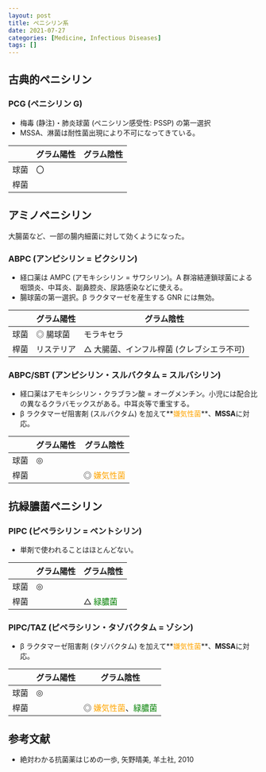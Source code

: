 ```yaml
---
layout: post
title: ペニシリン系
date: 2021-07-27
categories: [Medicine, Infectious Diseases]
tags: []
---
```


## 古典的ペニシリン
### PCG (ペニシリン G)

- 梅毒 (静注)・肺炎球菌 (ペニシリン感受性: PSSP) の第一選択
- MSSA、淋菌は耐性菌出現により不可になってきている。

|      | グラム陽性 | グラム陰性 |
| ---- | ---------- | ---------- |
| 球菌 | 〇         |            |
| 桿菌 |            |            |

## アミノペニシリン
大腸菌など、一部の腸内細菌に対して効くようになった。

### ABPC (アンピシリン = ビクシリン)
- 経口薬は AMPC (アモキシシリン = サワシリン)。A 群溶結連鎖球菌による咽頭炎、中耳炎、副鼻腔炎、尿路感染などに使える。
- 腸球菌の第一選択。β ラクタマーゼを産生する GNR には無効。

|      | グラム陽性 | グラム陰性                                |
| ---- | ---------- | ----------------------------------------- |
| 球菌 | ◎ 腸球菌   | モラキセラ                                |
| 桿菌 | リステリア | △ 大腸菌、インフル桿菌 (クレブシエラ不可) |

### ABPC/SBT (アンピシリン・スルバクタム = スルバシリン)
- 経口薬はアモキシシリン・クラブラン酸 = オーグメンチン。小児には配合比の異なるクラバモックスがある。中耳炎等で重宝する。
- β ラクタマーゼ阻害剤 (スルバクタム) を加えて**<font color="orange">嫌気性菌</font>**、**MSSA**に対応。

|      | グラム陽性 | グラム陰性                             |
| ---- | ---------- | -------------------------------------- |
| 球菌 | ◎          |                                        |
| 桿菌 |            | ◎ <font color="orange">嫌気性菌</font> |

## 抗緑膿菌ペニシリン
### PIPC (ピペラシリン = ペントシリン)

- 単剤で使われることはほとんどない。

|      | グラム陽性 | グラム陰性                          |
| ---- | ---------- | ----------------------------------- |
| 球菌 | ◎          |                                     |
| 桿菌 |            | △ <font color="green">緑膿菌</font> |

### PIPC/TAZ (ピペラシリン・タゾバクタム = ゾシン)

- β ラクタマーゼ阻害剤 (タゾバクタム) を加えて**<font color="orange">嫌気性菌</font>**、**MSSA**に対応。

|      | グラム陽性 | グラム陰性                                                                |
| ---- | ---------- | ------------------------------------------------------------------------- |
| 球菌 | ◎          |                                                                           |
| 桿菌 |            | ◎ <font color="orange">嫌気性菌</font>、<font color="green">緑膿菌</font> |

## 参考文献
- 絶対わかる抗菌薬はじめの一歩, 矢野晴美, 羊土社, 2010